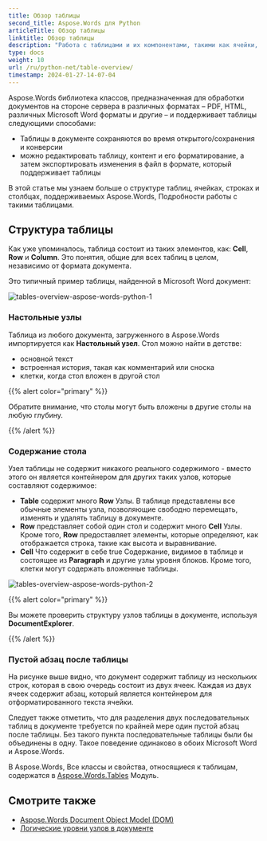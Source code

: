 ```yaml
---
title: Обзор таблицы
second_title: Aspose.Words для Python
articleTitle: Обзор таблицы
linktitle: Обзор таблицы
description: "Работа с таблицами и их компонентами, такими как ячейки, строки, столбцы в Aspose.Words для Python. Как работать со столами в Python."
type: docs
weight: 10
url: /ru/python-net/table-overview/
timestamp: 2024-01-27-14-07-04
---
```


Aspose.Words библиотека классов, предназначенная для обработки документов на стороне сервера в различных форматах – PDF, HTML, различных Microsoft Word форматы и другие – и поддерживает таблицы следующими способами:

* Таблицы в документе сохраняются во время открытого/сохранения и конверсии
* можно редактировать таблицу, контент и его форматирование, а затем экспортировать изменения в файл в формате, который поддерживает таблицы

В этой статье мы узнаем больше о структуре таблиц, ячейках, строках и столбцах, поддерживаемых Aspose.Words, Подробности работы с такими таблицами.

## Структура таблицы

Как уже упоминалось, таблица состоит из таких элементов, как: **Cell**, **Row** и **Column**. Это понятия, общие для всех таблиц в целом, независимо от формата документа.

Это типичный пример таблицы, найденной в Microsoft Word документ:

![tables-overview-aspose-words-python-1](/words/python-net/table-overview/tables-overview-1.png)

### Настольные узлы

Таблица из любого документа, загруженного в Aspose.Words импортируется как **Настольный узел**. Стол можно найти в детстве:

- основной текст
- встроенная история, такая как комментарий или сноска
- клетки, когда стол вложен в другой стол

{{% alert color="primary" %}}

Обратите внимание, что столы могут быть вложены в другие столы на любую глубину.

{{% /alert %}}

### Содержание стола

Узел таблицы не содержит никакого реального содержимого - вместо этого он является контейнером для других таких узлов, которые составляют содержимое:

- **Table** содержит много **Row** Узлы. В таблице представлены все обычные элементы узла, позволяющие свободно перемещать, изменять и удалять таблицу в документе.
- **Row** представляет собой один стол и содержит много **Cell** Узлы. Кроме того, **Row** предоставляет элементы, которые определяют, как отображается строка, такие как высота и выравнивание.
- **Cell** Что содержит в себе true Содержание, видимое в таблице и состоящее из **Paragraph** и другие узлы уровня блоков. Кроме того, клетки могут содержать вложенные таблицы.

![tables-overview-aspose-words-python-2](/words/python-net/table-overview/tables-overview-2.png)

{{% alert color="primary" %}}

Вы можете проверить структуру узлов таблицы в документе, используя **DocumentExplorer**.

{{% /alert %}}

### Пустой абзац после таблицы

На рисунке выше видно, что документ содержит таблицу из нескольких строк, которая в свою очередь состоит из двух ячеек. Каждая из двух ячеек содержит абзац, который является контейнером для отформатированного текста ячейки.

Следует также отметить, что для разделения двух последовательных таблиц в документе требуется по крайней мере один пустой абзац после таблицы. Без такого пункта последовательные таблицы были бы объединены в одну. Такое поведение одинаково в обоих Microsoft Word и Aspose.Words.

В Aspose.Words, Все классы и свойства, относящиеся к таблицам, содержатся в [Aspose.Words.Tables](https://reference.aspose.com/words/python-net/aspose.words.tables/) Модуль.

## Смотрите также

* [Aspose.Words Document Object Model (DOM)](/words/ru/python-net/aspose-words-document-object-model/)
* [Логические уровни узлов в документе](/words/ru/python-net/logical-levels-of-nodes-in-a-document/)
